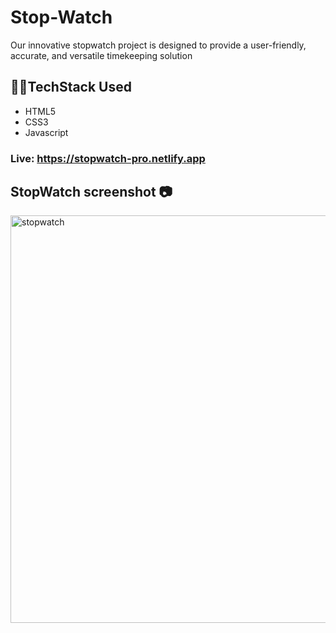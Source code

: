 # Stop-Watch
Our innovative stopwatch project is designed to provide a user-friendly, accurate, and versatile timekeeping solution

## 👩‍💻TechStack Used
- HTML5
- CSS3
- Javascript
### <P>Live: <a href="https://stopwatch-pro.netlify.app">https://stopwatch-pro.netlify.app</a></P>

## StopWatch screenshot 📷
<img width="652" alt="stopwatch" src="https://github.com/Venkatasirisha16/Stop-Watch/assets/135039545/a56b0fcc-4aac-45e7-91c6-f44254c480d5">

